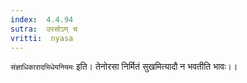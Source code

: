 ```yaml
---
index:  4.4.94
sutra:  उरसोऽण् च
vritti:  nyasa
---
```


`संज्ञाधिकारादभिधेयनियमः` इति। तेनोरसा निर्मितं सुखमित्यादौ न भवतीति भावः।।

